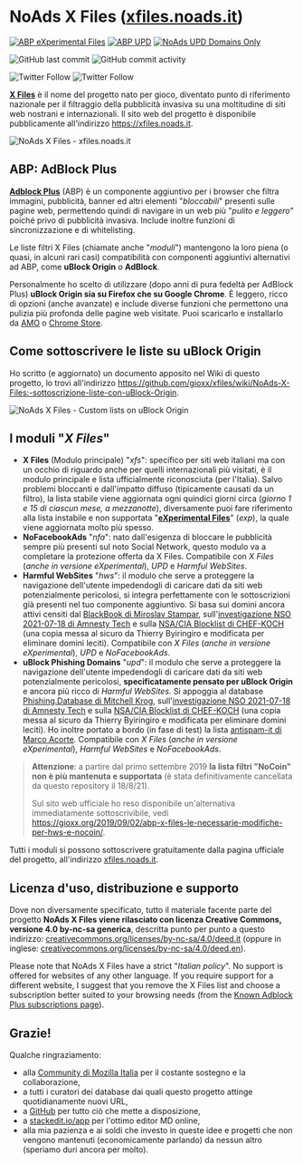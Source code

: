 NoAds X Files ([xfiles.noads.it](https://xfiles.noads.it))
===================

[![ABP eXperimental Files](https://github.com/gioxx/xfiles/actions/workflows/make_experimental.yml/badge.svg)](https://github.com/gioxx/xfiles/actions/workflows/make_experimental.yml) [![ABP UPD](https://github.com/gioxx/xfiles/actions/workflows/make_upd.yml/badge.svg)](https://github.com/gioxx/xfiles/actions/workflows/make_upd.yml) [![NoAds UPD Domains Only](https://github.com/gioxx/xfiles/actions/workflows/make_domains.yml/badge.svg)](https://github.com/gioxx/xfiles/actions/workflows/make_domains.yml)

![GitHub last commit](https://img.shields.io/github/last-commit/gioxx/xfiles?color=informational) ![GitHub commit activity](https://img.shields.io/github/commit-activity/m/gioxx/xfiles?color=informational)

![Twitter Follow](https://img.shields.io/twitter/follow/gioxx?style=flat&logo=twitter) ![Twitter Follow](https://img.shields.io/twitter/follow/abpxfiles?style=flat&logo=twitter)

**[X Files](https://xfiles.noads.it)** è il nome del progetto nato per gioco, diventato punto di riferimento nazionale per il filtraggio della pubblicità invasiva su una moltitudine di siti web nostrani e internazionali. Il sito web del progetto è disponibile pubblicamente all'indirizzo https://xfiles.noads.it.

![NoAds X Files - xfiles.noads.it](https://gioxx.org/wp-content/uploads/2020/07/abp-x-files-nuovo-processo-di-creazione-della-lista-stabile-e-di-hws.jpg)

ABP: AdBlock Plus
-----------------

**[Adblock Plus](https://adblockplus.org/)** (ABP) è un componente aggiuntivo per i browser che filtra immagini, pubblicità, banner ed altri elementi "*bloccabili*" presenti sulle pagine web, permettendo quindi di navigare in un web più "*pulito e leggero*" poiché privo di pubblicità invasiva. Include inoltre funzioni di sincronizzazione e di whitelisting.

Le liste filtri X Files (chiamate anche "*moduli*") mantengono la loro piena (o quasi, in alcuni rari casi) compatibilità con componenti aggiuntivi alternativi ad ABP, come **uBlock Origin** o **AdBlock**.

Personalmente ho scelto di utilizzare (dopo anni di pura fedeltà per AdBlock Plus) **uBlock Origin sia su Firefox che su Google Chrome**. È leggero, ricco di opzioni (anche avanzate) e include diverse funzioni che permettono una pulizia più profonda delle pagine web visitate. Puoi scaricarlo e installarlo da [AMO](https://addons.mozilla.org/it/firefox/addon/ublock-origin) o [Chrome Store](https://chrome.google.com/webstore/detail/ublock-origin/cjpalhdlnbpafiamejdnhcphjbkeiagm?hl=it).

Come sottoscrivere le liste su uBlock Origin
-----------------

Ho scritto (e aggiornato) un documento apposito nel Wiki di questo progetto, lo trovi all'indirizzo https://github.com/gioxx/xfiles/wiki/NoAds-X-Files:-sottoscrizione-liste-con-uBlock-Origin.

![NoAds X Files - Custom lists on uBlock Origin](https://xfiles.noads.it/img/ublock/ublock_scr-fullpage.png)

I moduli "*X Files*"
-------------------

- **X Files** (Modulo principale) "*xfs*": specifico per siti web italiani ma con un occhio di riguardo anche per quelli internazionali più visitati, è il modulo principale e lista ufficialmente riconosciuta (per l'Italia).
Salvo problemi bloccanti e dall'impatto diffuso (tipicamente causati da un filtro), la lista stabile viene aggiornata ogni quindici giorni circa (*giorno 1 e 15 di ciascun mese, a mezzanotte*), diversamente puoi fare riferimento alla lista instabile e non supportata "**[eXperimental Files](https://raw.githubusercontent.com/gioxx/xfiles/master/experimental.txt)**" (*exp*), la quale viene aggiornata molto più spesso.
- **NoFacebookAds** "*nfa*": nato dall'esigenza di bloccare le pubblicità sempre più presenti sul noto Social Network, questo modulo va a completare la protezione offerta da X Files. Compatibile con *X Files* (*anche in versione eXperimental*), *UPD* e *Harmful WebSites*.
- **Harmful WebSites** "*hws*": il modulo che serve a proteggere la navigazione dell'utente impedendogli di caricare dati da siti web potenzialmente pericolosi, si integra perfettamente con le sottoscrizioni già presenti nel tuo componente aggiuntivo. Si basa sui domini ancora attivi censiti dal [BlackBook di  Miroslav Stampar](https://github.com/stamparm/blackbook), sull'[investigazione NSO 2021-07-18 di Amnesty Tech](https://github.com/AmnestyTech/investigations/tree/master/2021-07-18_nso) e sulla [NSA/CIA Blocklist di CHEF-KOCH](https://github.com/tigthor/NSA-CIA-Blocklist) (una copia messa al sicuro da Thierry Byiringiro e modificata per eliminare domini leciti). Compatibile con *X Files* (*anche in versione eXperimental*), *UPD* e *NoFacebookAds*.
- **uBlock Phishing Domains** "*upd*": il modulo che serve a proteggere la navigazione dell'utente impedendogli di caricare dati da siti web potenzialmente pericolosi, **specificatamente pensato per uBlock Origin** e ancora più ricco di *Harmful WebSites*. Si appoggia al database [Phishing.Database di Mitchell Krog](https://github.com/mitchellkrogza/Phishing.Database), sull'[investigazione NSO 2021-07-18 di Amnesty Tech](https://github.com/AmnestyTech/investigations/tree/master/2021-07-18_nso) e sulla [NSA/CIA Blocklist di CHEF-KOCH](https://github.com/tigthor/NSA-CIA-Blocklist) (una copia messa al sicuro da Thierry Byiringiro e modificata per eliminare domini leciti). Ho inoltre portato a bordo (in fase di test) la lista [antispam-it di Marco Acorte](https://github.com/marco-acorte/antispam-it/blob/main/antispam-it.txt). Compatibile con *X Files* (*anche in versione eXperimental*), *Harmful WebSites* e *NoFacebookAds*.

> **Attenzione**: a partire dal primo settembre 2019 **la lista filtri "NoCoin" non è più mantenuta e supportata** (è stata definitivamente cancellata da questo repository il 18/8/21).
>
> Sul sito web ufficiale ho reso disponibile un'alternativa immediatamente sottoscrivibile, vedi https://gioxx.org/2019/09/02/abp-x-files-le-necessarie-modifiche-per-hws-e-nocoin/.

Tutti i moduli si possono sottoscrivere gratuitamente dalla pagina ufficiale del progetto, all'indirizzo [xfiles.noads.it](https://xfiles.noads.it/).

Licenza d'uso, distribuzione e supporto
---------------------------------------

Dove non diversamente specificato, tutto il materiale facente parte del progetto **NoAds X Files viene rilasciato con licenza Creative Commons, versione 4.0 by-nc-sa generica**, descritta punto per punto a questo indirizzo: [creativecommons.org/licenses/by-nc-sa/4.0/deed.it](https://creativecommons.org/licenses/by-nc-sa/4.0/deed.it) (oppure in inglese: [creativecommons.org/licenses/by-nc-sa/4.0/deed.en](https://creativecommons.org/licenses/by-nc-sa/4.0/deed.en)).

Please note that NoAds X Files have a strict "*Italian policy*". No support is offered for websites of any other language. If you require support for a different website, I suggest that you remove the X Files list and choose a subscription better suited to your browsing needs (from the [Known Adblock Plus subscriptions page](http://adblockplus.org/en/subscriptions)).

Grazie!
-------

Qualche ringraziamento:

- alla [Community di Mozilla Italia](https://forum.mozillaitalia.org) per il costante sostegno e la collaborazione,
- a tutti i curatori dei database dai quali questo progetto attinge quotidianamente nuovi URL,
- a [GitHub](https://github.com/) per tutto ciò che mette a disposizione,
- a [stackedit.io/app](https://stackedit.io/app) per l'ottimo editor MD online,
- alla mia pazienza e ai soldi che investo in queste idee e progetti che non vengono mantenuti (economicamente parlando) da nessun altro (speriamo duri ancora per molto).
